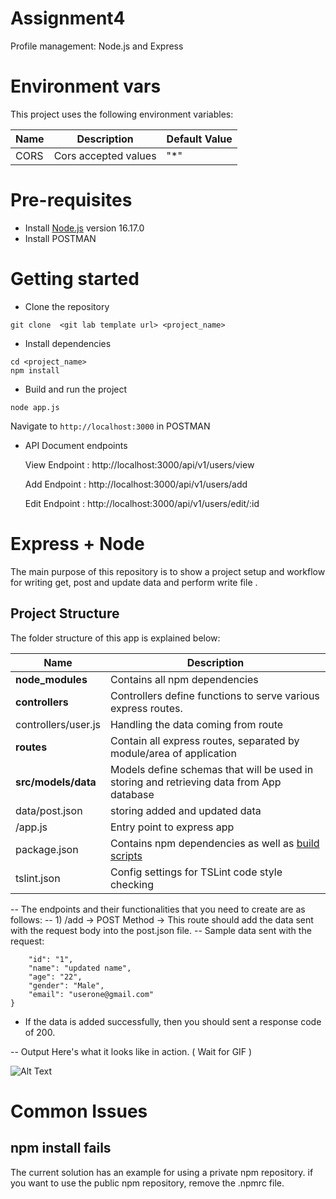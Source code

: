 # Assignment4
Profile management: Node.js and Express


# Environment vars
This project uses the following environment variables:

| Name                          | Description                         | Default Value                                  |
| ----------------------------- | ------------------------------------| -----------------------------------------------|
|CORS           | Cors accepted values            | "*"      |


# Pre-requisites
- Install [Node.js](https://nodejs.org/en/) version 16.17.0
- Install POSTMAN


# Getting started
- Clone the repository
```
git clone  <git lab template url> <project_name>
```
- Install dependencies
```
cd <project_name>
npm install
```
- Build and run the project
```
node app.js
```
  Navigate to `http://localhost:3000` in POSTMAN

- API Document endpoints

  View Endpoint : http://localhost:3000/api/v1/users/view

  Add Endpoint : http://localhost:3000/api/v1/users/add
  
  Edit Endpoint : http://localhost:3000/api/v1/users/edit/:id


# Express + Node 
The main purpose of this repository is to show a project setup and workflow for writing get, post and update data and perform write file .


## Project Structure
The folder structure of this app is explained below:

| Name | Description |
| ------------------------ | --------------------------------------------------------------------------------------------- |
| **node_modules**         | Contains all  npm dependencies                                                                |
| **controllers**          | Controllers define functions to serve various express routes.                                 |  
| controllers/user.js      | Handling the data coming from route                                                           |
| **routes**               | Contain all express routes, separated by module/area of application                           |        
| **src/models/data**      | Models define schemas that will be used in storing and retrieving data from App database      |
| data/post.json           | storing added and updated data                                                                | 
| /app.js                  | Entry point to express app                                                                    |
| package.json             | Contains npm dependencies as well as [build scripts](#what-if-a-library-isnt-on-definitelytyped)   | tsconfig.json            | Config settings for compiling source code only written in TypeScript    
| tslint.json              | Config settings for TSLint code style checking                                                |


-- The endpoints and their functionalities that you need to create are as follows:
-- 1) /add -> POST Method -> This route should add the data sent with the request body into the post.json file.
-- Sample data sent with the request:
```  {
    "id": "1",
    "name": "updated name",
    "age": "22",
    "gender": "Male",
    "email": "userone@gmail.com"
}
```
- If the data is added successfully, then you should sent a response code of 200.


-- Output Here's what it looks like in action. ( Wait for GIF )


![Alt Text](https://github.com/hrkbrahmbhatt/Assignment/blob/master/gif1.gif)






# Common Issues

## npm install fails
The current solution has an example for using a private npm repository. if you want to use the public npm repository, remove the .npmrc file.


